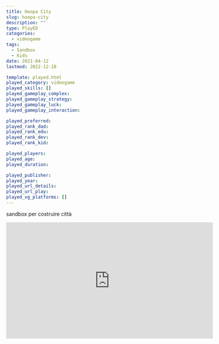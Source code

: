 ```yaml
---
title: Hoopa City
slug: hoopa-city
description: ""
type: PlayED
categories:
  - videogame
tags:
  - Sandbox
  - Kids
date: 2021-04-12
lastmod: 2022-12-18

template: played.html
played_category: videogame
played_skills: []
played_gameplay_complex: 
played_gameplay_strategy: 
played_gameplay_luck: 
played_gameplay_interaction: 

played_preferred: 
played_rank_dad: 
played_rank_edu: 
played_rank_dev: 
played_rank_kid: 

played_players: 
played_age: 
played_duration: 

played_publisher: 
played_year: 
played_url_details: 
played_url_play: 
played_vg_platforms: []
---
```


sandbox per costruire città

<iframe width="560" height="315" src="https://www.youtube.com/embed/z2kt2j-EURQ" title="YouTube video player" frameborder="0" allow="accelerometer; autoplay; clipboard-write; encrypted-media; gyroscope; picture-in-picture" allowfullscreen></iframe>
